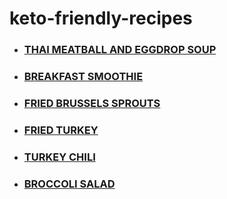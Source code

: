 # keto-friendly-recipes

  * ### [THAI MEATBALL AND EGGDROP SOUP](recipes/egg-drop-soup.md "Egg Drop Soup Recipe")
  * ### [BREAKFAST SMOOTHIE](recipes/breakfast-smoothie.md "Breakfast Smoothie Recipe")
  * ### [FRIED BRUSSELS SPROUTS](recipes/fried-brussels-sprouts.md "Fried Brussels Sprouts")
  * ### [FRIED TURKEY](recipes/fried-turkey.md "Fried Turkey")
  * ### [TURKEY CHILI](recipes/turkey-chili.md "Fried Turkey")
  * ### [BROCCOLI SALAD](recipes/broccoli-salad.md "Broccoli Salad")
